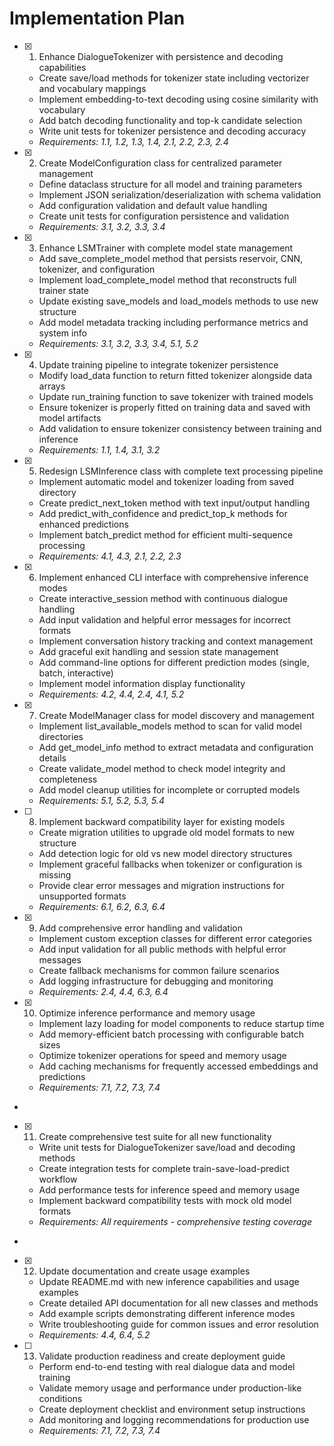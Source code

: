 # Implementation Plan

- [x] 1. Enhance DialogueTokenizer with persistence and decoding capabilities
  - Create save/load methods for tokenizer state including vectorizer and vocabulary mappings
  - Implement embedding-to-text decoding using cosine similarity with vocabulary
  - Add batch decoding functionality and top-k candidate selection
  - Write unit tests for tokenizer persistence and decoding accuracy
  - _Requirements: 1.1, 1.2, 1.3, 1.4, 2.1, 2.2, 2.3, 2.4_

- [x] 2. Create ModelConfiguration class for centralized parameter management

  - Define dataclass structure for all model and training parameters
  - Implement JSON serialization/deserialization with schema validation
  - Add configuration validation and default value handling
  - Create unit tests for configuration persistence and validation
  - _Requirements: 3.1, 3.2, 3.3, 3.4_

- [x] 3. Enhance LSMTrainer with complete model state management
  - Add save_complete_model method that persists reservoir, CNN, tokenizer, and configuration
  - Implement load_complete_model method that reconstructs full trainer state
  - Update existing save_models and load_models methods to use new structure
  - Add model metadata tracking including performance metrics and system info
  - _Requirements: 3.1, 3.2, 3.3, 3.4, 5.1, 5.2_

- [x] 4. Update training pipeline to integrate tokenizer persistence
  - Modify load_data function to return fitted tokenizer alongside data arrays
  - Update run_training function to save tokenizer with trained models
  - Ensure tokenizer is properly fitted on training data and saved with model artifacts
  - Add validation to ensure tokenizer consistency between training and inference
  - _Requirements: 1.1, 1.4, 3.1, 3.2_

- [x] 5. Redesign LSMInference class with complete text processing pipeline
  - Implement automatic model and tokenizer loading from saved directory
  - Create predict_next_token method with text input/output handling
  - Add predict_with_confidence and predict_top_k methods for enhanced predictions
  - Implement batch_predict method for efficient multi-sequence processing
  - _Requirements: 4.1, 4.3, 2.1, 2.2, 2.3_

- [x] 6. Implement enhanced CLI interface with comprehensive inference modes
  - Create interactive_session method with continuous dialogue handling
  - Add input validation and helpful error messages for incorrect formats
  - Implement conversation history tracking and context management
  - Add graceful exit handling and session state management
  - Add command-line options for different prediction modes (single, batch, interactive)
  - Implement model information display functionality
  - _Requirements: 4.2, 4.4, 2.4, 4.1, 5.2_

- [x] 7. Create ModelManager class for model discovery and management





  - Implement list_available_models method to scan for valid model directories
  - Add get_model_info method to extract metadata and configuration details
  - Create validate_model method to check model integrity and completeness
  - Add model cleanup utilities for incomplete or corrupted models
  - _Requirements: 5.1, 5.2, 5.3, 5.4_

- [ ] 8. Implement backward compatibility layer for existing models
  - Create migration utilities to upgrade old model formats to new structure
  - Add detection logic for old vs new model directory structures
  - Implement graceful fallbacks when tokenizer or configuration is missing
  - Provide clear error messages and migration instructions for unsupported formats
  - _Requirements: 6.1, 6.2, 6.3, 6.4_

- [x] 9. Add comprehensive error handling and validation









  - Implement custom exception classes for different error categories
  - Add input validation for all public methods with helpful error messages
  - Create fallback mechanisms for common failure scenarios
  - Add logging infrastructure for debugging and monitoring
  - _Requirements: 2.4, 4.4, 6.3, 6.4_


- [x] 10. Optimize inference performance and memory usage







  - Implement lazy loading for model components to reduce startup time
  - Add memory-efficient batch processing with configurable batch sizes
  - Optimize tokenizer operations for speed and memory usage
  - Add caching mechanisms for frequently accessed embeddings and predictions
  - _Requirements: 7.1, 7.2, 7.3, 7.4_
-

- [x] 11. Create comprehensive test suite for all new functionality




  - Write unit tests for DialogueTokenizer save/load and decoding methods
  - Create integration tests for complete train-save-load-predict workflow
  - Add performance tests for inference speed and memory usage
  - Implement backward compatibility tests with mock old model formats
  - _Requirements: All requirements - comprehensive testing coverage_
-

- [x] 12. Update documentation and create usage examples




  - Update README.md with new inference capabilities and usage examples
  - Create detailed API documentation for all new classes and methods
  - Add example scripts demonstrating different inference modes
  - Write troubleshooting guide for common issues and error resolution
  - _Requirements: 4.4, 6.4, 5.2_

- [ ] 13. Validate production readiness and create deployment guide







  - Perform end-to-end testing with real dialogue data and model training
  - Validate memory usage and performance under production-like conditions
  - Create deployment checklist and environment setup instructions
  - Add monitoring and logging recommendations for production use
  - _Requirements: 7.1, 7.2, 7.3, 7.4_